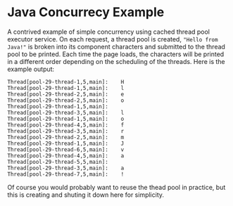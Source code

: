 Java Concurrecy Example
=======================

A contrived example of simple concurrency using cached thread pool executor service.
On each request, a thread pool is created,  `"Hello from Java!"` is broken into its
component characters and submitted to the thread pool to be printed. Each time the
page loads, the characters will be printed in a different order depending on the
scheduling of the threads. Here is the example output:

    Thread[pool-29-thread-1,5,main]:	H
    Thread[pool-29-thread-1,5,main]:	l
    Thread[pool-29-thread-2,5,main]:	e
    Thread[pool-29-thread-2,5,main]:	o
    Thread[pool-29-thread-1,5,main]:
    Thread[pool-29-thread-3,5,main]:	l
    Thread[pool-29-thread-1,5,main]:	o
    Thread[pool-29-thread-4,5,main]:	f
    Thread[pool-29-thread-3,5,main]:	r
    Thread[pool-29-thread-2,5,main]:	m
    Thread[pool-29-thread-1,5,main]:	J
    Thread[pool-29-thread-6,5,main]:	v
    Thread[pool-29-thread-4,5,main]:	a
    Thread[pool-29-thread-5,5,main]:
    Thread[pool-29-thread-3,5,main]:	a
    Thread[pool-29-thread-7,5,main]:	!

Of course you would probably want to reuse the thead pool in practice, but this is creating
and shuting it down here for simplicity.